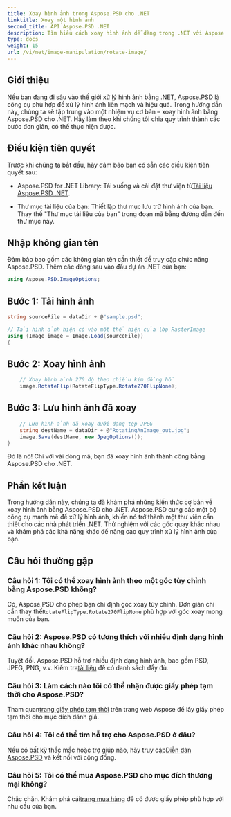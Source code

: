 ```yaml
---
title: Xoay hình ảnh trong Aspose.PSD cho .NET
linktitle: Xoay một hình ảnh
second_title: API Aspose.PSD .NET
description: Tìm hiểu cách xoay hình ảnh dễ dàng trong .NET với Aspose.PSD. Thực hiện theo hướng dẫn từng bước của chúng tôi.
type: docs
weight: 15
url: /vi/net/image-manipulation/rotate-image/
---
```

## Giới thiệu

Nếu bạn đang đi sâu vào thế giới xử lý hình ảnh bằng .NET, Aspose.PSD là công cụ phù hợp để xử lý hình ảnh liền mạch và hiệu quả. Trong hướng dẫn này, chúng ta sẽ tập trung vào một nhiệm vụ cơ bản – xoay hình ảnh bằng Aspose.PSD cho .NET. Hãy làm theo khi chúng tôi chia quy trình thành các bước đơn giản, có thể thực hiện được.

## Điều kiện tiên quyết

Trước khi chúng ta bắt đầu, hãy đảm bảo bạn có sẵn các điều kiện tiên quyết sau:

-  Aspose.PSD for .NET Library: Tải xuống và cài đặt thư viện từ[Tài liệu Aspose.PSD .NET](https://reference.aspose.com/psd/net/).

- Thư mục tài liệu của bạn: Thiết lập thư mục lưu trữ hình ảnh của bạn. Thay thế "Thư mục tài liệu của bạn" trong đoạn mã bằng đường dẫn đến thư mục này.

## Nhập không gian tên

Đảm bảo bao gồm các không gian tên cần thiết để truy cập chức năng Aspose.PSD. Thêm các dòng sau vào đầu dự án .NET của bạn:

```csharp
using Aspose.PSD.ImageOptions;
```

## Bước 1: Tải hình ảnh

```csharp
string sourceFile = dataDir + @"sample.psd";

// Tải hình ảnh hiện có vào một thể hiện của lớp RasterImage
using (Image image = Image.Load(sourceFile))
{
```

## Bước 2: Xoay hình ảnh

```csharp
    // Xoay hình ảnh 270 độ theo chiều kim đồng hồ
    image.RotateFlip(RotateFlipType.Rotate270FlipNone);
```

## Bước 3: Lưu hình ảnh đã xoay

```csharp
    // Lưu hình ảnh đã xoay dưới dạng tệp JPEG
    string destName = dataDir + @"RotatingAnImage_out.jpg";
    image.Save(destName, new JpegOptions());
}
```

Đó là nó! Chỉ với vài dòng mã, bạn đã xoay hình ảnh thành công bằng Aspose.PSD cho .NET.

## Phần kết luận

Trong hướng dẫn này, chúng ta đã khám phá những kiến thức cơ bản về xoay hình ảnh bằng Aspose.PSD cho .NET. Aspose.PSD cung cấp một bộ công cụ mạnh mẽ để xử lý hình ảnh, khiến nó trở thành một thư viện cần thiết cho các nhà phát triển .NET. Thử nghiệm với các góc quay khác nhau và khám phá các khả năng khác để nâng cao quy trình xử lý hình ảnh của bạn.

## Câu hỏi thường gặp

### Câu hỏi 1: Tôi có thể xoay hình ảnh theo một góc tùy chỉnh bằng Aspose.PSD không?

 Có, Aspose.PSD cho phép bạn chỉ định góc xoay tùy chỉnh. Đơn giản chỉ cần thay thế`RotateFlipType.Rotate270FlipNone` phù hợp với góc xoay mong muốn của bạn.

### Câu hỏi 2: Aspose.PSD có tương thích với nhiều định dạng hình ảnh khác nhau không?

 Tuyệt đối. Aspose.PSD hỗ trợ nhiều định dạng hình ảnh, bao gồm PSD, JPEG, PNG, v.v. Kiểm tra[tài liệu](https://reference.aspose.com/psd/net/) để có danh sách đầy đủ.

### Câu hỏi 3: Làm cách nào tôi có thể nhận được giấy phép tạm thời cho Aspose.PSD?

 Tham quan[trang giấy phép tạm thời](https://purchase.aspose.com/temporary-license/) trên trang web Aspose để lấy giấy phép tạm thời cho mục đích đánh giá.

### Câu hỏi 4: Tôi có thể tìm hỗ trợ cho Aspose.PSD ở đâu?

 Nếu có bất kỳ thắc mắc hoặc trợ giúp nào, hãy truy cập[Diễn đàn Aspose.PSD](https://forum.aspose.com/c/psd/34) và kết nối với cộng đồng.

### Câu hỏi 5: Tôi có thể mua Aspose.PSD cho mục đích thương mại không?

 Chắc chắn. Khám phá cái[trang mua hàng](https://purchase.aspose.com/buy) để có được giấy phép phù hợp với nhu cầu của bạn.